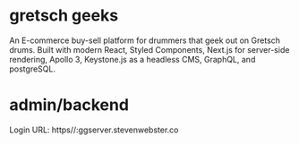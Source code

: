 # gretsch geeks
An E-commerce buy-sell platform for drummers that geek out on Gretsch drums. Built with modern React, Styled Components, Next.js for server-side rendering, Apollo 3,  Keystone.js as a headless CMS, GraphQL, and postgreSQL.

# admin/backend

Login URL: https//:ggserver.stevenwebster.co
